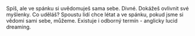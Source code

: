 Spíš, ale ve spánku si uvědomuješ sama sebe. Divné. Dokážeš ovlivnit své myšlenky. Co uděláš?
Spoustu lidí chce létat a ve spánku, pokud jsme si vědomi sami sebe, můžeme. Existuje 
i odborný termín - anglicky lucid dreaming.
